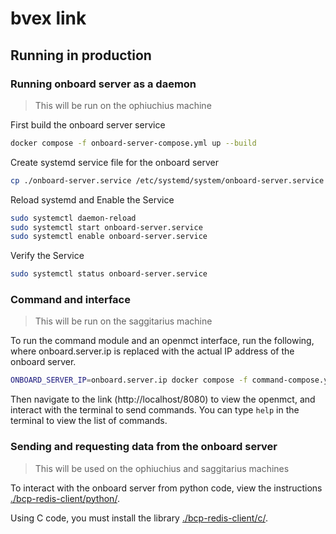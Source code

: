 # bvex link

## Running in production

### Running onboard server as a daemon

> This will be run on the ophiuchius machine

First build the onboard server service
```bash
docker compose -f onboard-server-compose.yml up --build
```
Create systemd service file for the onboard server
```bash
cp ./onboard-server.service /etc/systemd/system/onboard-server.service
```
Reload systemd and Enable the Service
```bash
sudo systemctl daemon-reload
sudo systemctl start onboard-server.service
sudo systemctl enable onboard-server.service
```
Verify the Service
```bash
sudo systemctl status onboard-server.service
```

### Command and interface

> This will be run on the saggitarius machine

To run the command module and an openmct interface, run the following, where onboard.server.ip is replaced with the actual IP address of the onboard server.
```bash
ONBOARD_SERVER_IP=onboard.server.ip docker compose -f command-compose.yml up
```
Then navigate to the link (http://localhost/8080) to view the openmct, and interact with the terminal to send commands. You can type `help` in the terminal to view the list of commands.

### Sending and requesting data from the onboard server

> This will be used on the ophiuchius and saggitarius machines

To interact with the onboard server from python code, view the instructions [./bcp-redis-client/python/](here).

Using C code, you must install the library [./bcp-redis-client/c/](here).